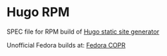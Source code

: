 # Hugo RPM

SPEC file for RPM build of [Hugo static site generator](https://github.com/gohugoio/hugo)

Unofficial Fedora builds at: [Fedora COPR](https://copr.fedorainfracloud.org/coprs/dontfreakout/Hugo/)